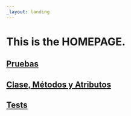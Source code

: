 ```yaml
---
_layout: landing
---
```


# This is the **HOMEPAGE**.

## [Pruebas](../cobertura/index.html)
## [Clase, Métodos y Atributos](docs/Bank.Domain.html)

## [Tests](docs/Bank.Domain.Tests.html)
